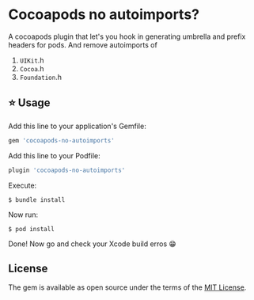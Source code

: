 # Cocoapods no autoimports?

A cocoapods plugin that let's you hook in generating umbrella and prefix headers for pods. And remove autoimports of 
1. `UIKit`.h 
2. `Cocoa`.h 
3. `Foundation`.h

## ⭐ Usage

Add this line to your application's Gemfile:

```ruby
gem 'cocoapods-no-autoimports'
```

Add this line to your Podfile:
```ruby
plugin 'cocoapods-no-autoimports'
```

Execute:

    $ bundle install

Now run:

    $ pod install

Done! Now go and check your Xcode build erros 😁


## License

The gem is available as open source under the terms of the [MIT License](https://opensource.org/licenses/MIT).
